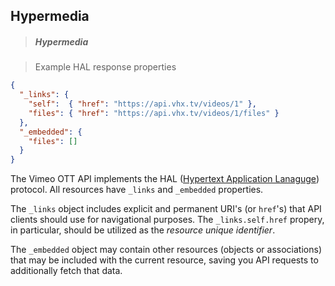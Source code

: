 <!-- HYPERMEDIA -->
<h2 class="head-3 margin-top-xlarge padding-top-xlarge border-top margin-bottom-medium" id="hypermedia">Hypermedia</h2>

> <h5 class="head-5 text--white margin-bottom-medium">Hypermedia</h5>

> Example HAL response properties

```json
{
  "_links": {
    "self":  { "href": "https://api.vhx.tv/videos/1" },
    "files": { "href": "https://api.vhx.tv/videos/1/files" }
  },
  "_embedded": {
    "files": []
  }
}
```

<section class="text-2 contain">
  <p>The Vimeo OTT API implements the HAL (<a href="https://en.wikipedia.org/wiki/Hypertext_Application_Language" target="_blank">Hypertext Application Lanaguge</a>) protocol. All resources have <code>_links</code> and <code>_embedded</code> properties.</p>
  <p>The <code>_links</code> object includes explicit and permanent URI's (or <code>href</code>'s) that API clients should use for navigational purposes. The <code>_links.self.href</code> propery, in particular, should be utilized as the <em>resource unique identifier</em>.</p>
  <p>The <code>_embedded</code> object may contain other resources (objects or associations) that may be included with the current resource, saving you API requests to additionally fetch that data.</p>
</section>
